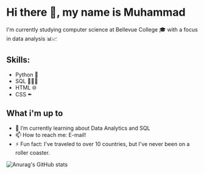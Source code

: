 # Hi there 👋, my name is Muhammad

I'm currently studying computer science at Bellevue College 🎓 with a focus in data analysis 📊📈

## Skills: 
- Python 🐍
- SQL 👨🏻‍💻
- HTML 🌐
- CSS ✒
 ## What i'm up to
- 🌱 I’m currently learning about Data Analytics and SQL
- 📫 How to reach me: E-mail! 
- ⚡ Fun fact: I've traveled to over 10 countries, but I've never been on a roller coaster.



![Anurag's GitHub stats](https://github-readme-stats.vercel.app/api?username=MuhammadMannan&theme=github_dark&show_icons=true&align=center)
